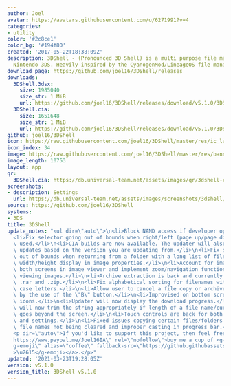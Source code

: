```yaml
---
author: Joel
avatar: https://avatars.githubusercontent.com/u/6271991?v=4
categories:
- utility
color: '#2c8ce1'
color_bg: '#194f80'
created: '2017-05-22T18:38:09Z'
description: 3DShell - (Pronounced 3D Shell) is a multi purpose file manager for the
  Nintendo 3DS. Heavily inspired by the CyanogenMod/LineageOS file manager.
download_page: https://github.com/joel16/3DShell/releases
downloads:
  3DShell.3dsx:
    size: 1985040
    size_str: 1 MiB
    url: https://github.com/joel16/3DShell/releases/download/v5.1.0/3DShell.3dsx
  3DShell.cia:
    size: 1651648
    size_str: 1 MiB
    url: https://github.com/joel16/3DShell/releases/download/v5.1.0/3DShell.cia
github: joel16/3DShell
icon: https://raw.githubusercontent.com/joel16/3DShell/master/res/ic_launcher_filemanager.png
icon_index: 34
image: https://raw.githubusercontent.com/joel16/3DShell/master/res/banner.png
image_length: 10753
layout: app
qr:
  3DShell.cia: https://db.universal-team.net/assets/images/qr/3dshell-cia.png
screenshots:
- description: Settings
  url: https://db.universal-team.net/assets/images/screenshots/3dshell/settings.png
source: https://github.com/joel16/3DShell
systems:
- 3DS
title: 3DShell
update_notes: "<ul dir=\"auto\">\n<li>Block NAND access if developer options is disabled.</li>\n\
  <li>Fix selector going out of bounds when right/left (page up/page down) key is\
  \ used.</li>\n<li>CIA builds are now available. The updater will also download/install\
  \ updates based on the version you are updating from.</li>\n<li>Fix selector going\
  \ out of bounds when returning from a folder with a long list of files.</li>\n<li>Fix\
  \ width/height display in image properties.</li>\n<li>Account for images that fit\
  \ both screens in image viewer and implement zoom/navigation functionalities when\
  \ viewing images.</li>\n<li>Archive extraction is back and currently supports .7z,\
  \ .rar and .zip.</li>\n<li>Fix alphabetical sorting for filenames with different\
  \ case letters.</li>\n<li>Allow user to cancel a file copy or archive extraction\
  \ by the use of the \"B\" button.</li>\n<li>Improvised on bottom screen status bar\
  \ icons.</li>\n<li>Updater will now display the download progress.</li>\n<li>GUI\
  \ will now trim the string appropriately if length of a file name/current directory\
  \ goes beyond the screen.</li>\n<li>Touch controls are back for both file options\
  \ and settings.</li>\n<li>Fixed issues copying certain files/folders due to the\
  \ file names not being cleared and improper casting in progress bar.</li>\n</ul>\n\
  <p dir=\"auto\">If you'd like to support this project, then feel free to <a href=\"\
  https://www.paypal.me/Joel16IA\" rel=\"nofollow\">buy me a cup of <g-emoji class=\"\
  g-emoji\" alias=\"coffee\" fallback-src=\"https://github.githubassets.com/images/icons/emoji/unicode/2615.png\"\
  >\u2615</g-emoji></a>.</p>"
updated: '2021-03-23T19:28:05Z'
version: v5.1.0
version_title: 3DShell v5.1.0
---
```


